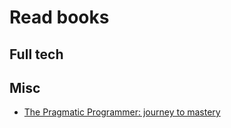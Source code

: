 # Read books

## Full tech

## Misc

- [The Pragmatic Programmer: journey to mastery](https://www.amazon.de/-/en/David-Thomas/dp/0135957052)
